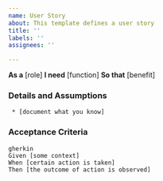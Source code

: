 ```yaml
---
name: User Story
about: This template defines a user story
title: ''
labels: ''
assignees: ''

---
```


**As a** [role]
**I need** [function]
**So that** [benefit]
### Details and Assumptions
     * [document what you know]
### Acceptance Criteria
    gherkin
    Given [some context]
    When [certain action is taken]
    Then [the outcome of action is observed]
